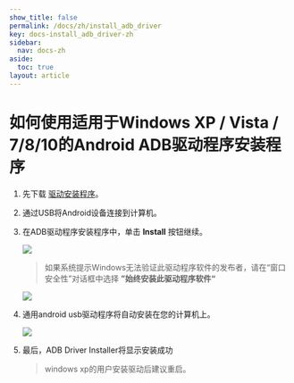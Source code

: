 ```yaml
---
show_title: false
permalink: /docs/zh/install_adb_driver
key: docs-install_adb_driver-zh
sidebar:
  nav: docs-zh
aside:
  toc: true
layout: article
---
```


# 如何使用适用于Windows XP / Vista / 7/8/10的Android ADB驱动程序安装程序

1. 先下载 [驱动安装程序](http://dl.adbdriver.com/upload/adbdriver.zip)。	
2. 通过USB将Android设备连接到计算机。
3. 在ADB驱动程序安装程序中，单击 **Install** 按钮继续。    

   ![](http://adbdriver.com/images/adb-driver-installer-pending.jpg)   
   
   > 如果系统提示Windows无法验证此驱动程序软件的发布者，请在“窗口安全性”对话框中选择 **”始终安装此驱动程序软件“**    
   
   ![](http://adbdriver.com/images/install-this-driver-software-anyway.jpg)  
   
4.  通用android usb驱动程序将自动安装在您的计算机上。    

    ![](http://adbdriver.com/images/adb-driver-installer-finished.jpg)  

5.  最后，ADB Driver Installer将显示安装成功  

    > windows xp的用户安装驱动后建议重启。